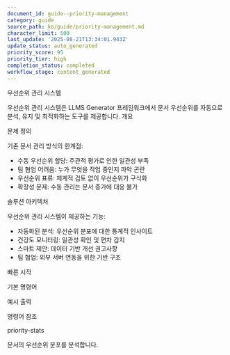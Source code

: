 ```yaml
---
document_id: guide--priority-management
category: guide
source_path: ko/guide/priority-management.md
character_limit: 500
last_update: '2025-08-21T13:34:01.943Z'
update_status: auto_generated
priority_score: 95
priority_tier: high
completion_status: completed
workflow_stage: content_generated
---
```

우선순위 관리 시스템

우선순위 관리 시스템은 LLMS Generator 프레임워크에서 문서 우선순위를 자동으로 분석, 유지 및 최적화하는 도구를 제공합니다. 개요

문제 정의

기존 문서 관리 방식의 한계점:
- 수동 우선순위 할당: 주관적 평가로 인한 일관성 부족
- 팀 협업 어려움: 누가 무엇을 작업 중인지 파악 곤란
- 우선순위 표류: 체계적 검토 없이 우선순위가 구식화
- 확장성 문제: 수동 관리는 문서 증가에 대응 불가

솔루션 아키텍처

우선순위 관리 시스템이 제공하는 기능:
- 자동화된 분석: 우선순위 분포에 대한 통계적 인사이트
- 건강도 모니터링: 일관성 확인 및 편차 감지
- 스마트 제안: 데이터 기반 개선 권고사항
- 팀 협업: 외부 서버 연동을 위한 기반 구조

빠른 시작

기본 명령어

예시 출력

명령어 참조

priority-stats

문서의 우선순위 분포를 분석합니다.
